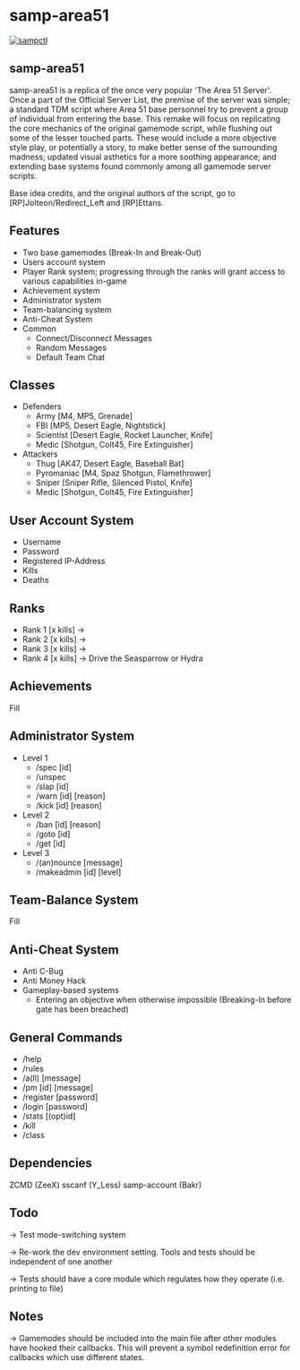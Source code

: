# samp-area51

[![sampctl](https://img.shields.io/badge/sampctl-samp--area51-2f2f2f.svg?style=for-the-badge)](https://github.com/bwhitmire55/samp-area51)

<!--
Short description of your library, why it's useful, some examples, pictures or
videos. Link to your forum release thread too.

Remember: You can use "forumfmt" to convert this readme to forum BBCode!

What the sections below should be used for:

`## Installation`: Leave this section un-edited unless you have some specific
additional installation procedure.

`## Testing`: Whether your library is tested with a simple `main()` and `print`,
unit-tested, or demonstrated via prompting the player to connect, you should
include some basic information for users to try out your code in some way.

And finally, maintaining your version number`:

* Follow [Semantic Versioning](https://semver.org/)
* When you release a new version, update `VERSION` and `git tag` it
* Versioning is important for sampctl to use the version control features

Happy Pawning!
-->

## samp-area51

samp-area51 is a replica of the once very popular 'The Area 51 Server'. Once a part of the Official Server List, the premise of the server was simple; a standard TDM script where Area 51 base personnel try to prevent a group of individual from entering the base. This remake will focus on replicating the core mechanics of the original gamemode script, while flushing out some of the lesser touched parts. These would include a more objective style play, or potentially a story, to make better sense of the surrounding madness; updated visual asthetics for a more soothing appearance; and extending base systems found commonly among all gamemode server scripts.

Base idea credits, and the original authors of the script, go to [RP]Jolteon/Redirect_Left and [RP]Ettans. 

## Features

* Two base gamemodes (Break-In and Break-Out)
* Users account system
* Player Rank system; progressing through the ranks will grant access to various capabilities in-game
* Achievement system
* Administrator system
* Team-balancing system
* Anti-Cheat System
* Common
    * Connect/Disconnect Messages
    * Random Messages
    * Default Team Chat

## Classes

* Defenders
    * Army [M4, MP5, Grenade]
    * FBI [MP5, Desert Eagle, Nightstick]
    * Scientist [Desert Eagle, Rocket Launcher, Knife]
    * Medic [Shotgun, Colt45, Fire Extinguisher]
* Attackers
    * Thug [AK47, Desert Eagle, Baseball Bat]
    * Pyromaniac [M4, Spaz Shotgun, Flamethrower]
    * Sniper [Sniper Rifle, Silenced Pistol, Knife]
    * Medic [Shotgun, Colt45, Fire Extinguisher]

## User Account System

* Username
* Password
* Registered IP-Address
* Kills
* Deaths

## Ranks

* Rank 1 [x kills] -> 
* Rank 2 [x kills] ->
* Rank 3 [x kills] -> 
* Rank 4 [x kills] -> Drive the Seasparrow or Hydra

## Achievements

Fill

## Administrator System

* Level 1
    * /spec [id]
    * /unspec
    * /slap [id]
    * /warn [id] [reason]
    * /kick [id] [reason]
* Level 2
    * /ban [id] [reason]
    * /goto [id]
    * /get [id]
* Level 3
    * /(an)nounce [message]
    * /makeadmin [id] [level]

## Team-Balance System

Fill

## Anti-Cheat System

* Anti C-Bug
* Anti Money Hack
* Gameplay-based systems
    * Entering an objective when otherwise impossible (Breaking-In before gate has been breached)

## General Commands

* /help
* /rules
* /a(ll) [message]
* /pm [id] [message]
* /register [password]
* /login [password]
* /stats [(opt)id]
* /kill
* /class

## Dependencies

ZCMD (ZeeX)
sscanf (Y_Less)
samp-account (Bakr)

## Todo

-> Test mode-switching system

-> Re-work the dev environment setting. Tools and tests should be independent of one another

-> Tests should have a core module which regulates how they operate (i.e. printing to file)

## Notes

-> Gamemodes should be included into the main file after other modules have hooked their callbacks. This will prevent a symbol redefinition error for callbacks which use different states.